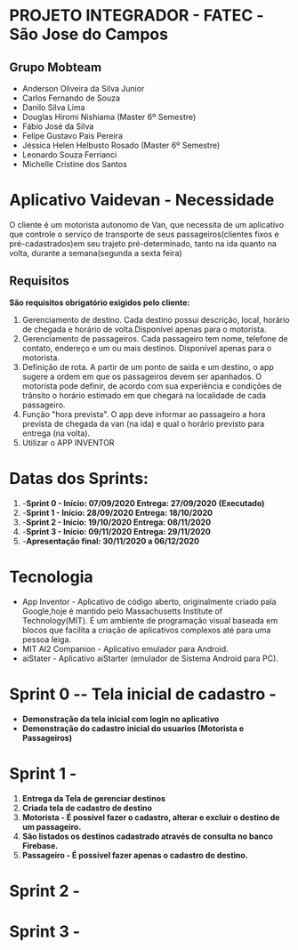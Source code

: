 # PROJETO INTEGRADOR - FATEC -São Jose do Campos
## Grupo Mobteam
* Anderson Oliveira da Silva Junior 
* Carlos Fernando de Souza
* Danilo Silva Lima
* Douglas Hiromi Nishiama (Master 6º Semestre)
* Fábio José da Silva 
* Felipe Gustavo Pais Pereira 
* Jéssica Helen Helbusto Rosado (Master 6º Semestre)
* Leonardo Souza Ferrianci 
* Michelle Cristine dos Santos  
# Aplicativo Vaidevan - Necessidade
O cliente é um motorista autonomo de Van, que necessita de um aplicativo que controle o  serviço de transporte de seus passageiros(clientes fixos e pré-cadastrados)em seu trajeto  pré-determinado, tanto na ida quanto na volta, durante a semana(segunda a sexta feira)
## Requisitos
 **São requisitos obrigatório exigidos pelo cliente:**
1. Gerenciamento de destino. Cada destino possui descrição, local, horário de chegada e horário de volta.Disponível apenas para o motorista.
2. Gerenciamento de passageiros. Cada passageiro tem nome, telefone de contato, endereço e um ou mais destinos. Disponível apenas para o motorista. 
3. Definição de rota. A partir de um ponto de saída e um destino, o app sugere a ordem em que os passageiros devem ser apanhados. O motorista pode definir, de acordo com sua experiência e condições de trânsito o horário estimado em que chegará na localidade de cada passageiro.
4. Função "hora prevista". O app deve informar ao passageiro a hora prevista de chegada da van (na ida) e qual o horário previsto para entrega (na volta).
5. Utilizar o APP INVENTOR
# Datas dos Sprints:
1. -****Sprint 0 - Início: 07/09/2020 Entrega: 27/09/2020 (Executado)****
2. -****Sprint 1 - Início: 28/09/2020 Entrega: 18/10/2020****
3. -****Sprint 2 - Início: 19/10/2020 Entrega: 08/11/2020****
4. -****Sprint 3 - Início: 09/11/2020 Entrega: 29/11/2020****
5. -****Apresentação final: 30/11/2020 a 06/12/2020****

# Tecnologia

* App Inventor - Aplicativo de código aberto, originalmente criado pala Google,hoje é mantido pelo Massachusetts Institute of Technology(MIT). É um ambiente de programação visual baseada em blocos que facilita a criação de aplicativos complexos até para uma pessoa leiga.
* MIT AI2 Companion - Aplicativo emulador para Android.
* aiStater - Aplicativo aiStarter (emulador de Sistema Android para PC).

# Sprint 0 -- Tela inicial de cadastro - 
* **Demonstração da tela inicial com login no aplicativo**
* **Demonstração do cadastro inicial do usuarios (Motorista e Passageiros)**

# Sprint 1 -
1. **Entrega da Tela de gerenciar destinos**
2. **Criada tela de cadastro de destino**
3. **Motorista - É possível fazer o cadastro, alterar e excluir o destino de um passageiro.**
4. **São listados os destinos cadastrado através de consulta no banco Firebase.**
5. **Passageiro - É possível fazer apenas o cadastro do destino.**
# Sprint 2 -

# Sprint 3 -
